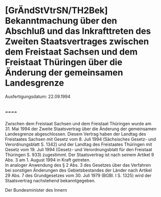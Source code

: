 # [GrÄndStVtrSN/TH2Bek] Bekanntmachung über den Abschluß und das Inkrafttreten des Zweiten Staatsvertrages zwischen dem Freistaat Sachsen und dem Freistaat Thüringen über die Änderung der gemeinsamen Landesgrenze

Ausfertigungsdatum: 22.09.1994

 

## ----

Zwischen dem Freistaat Sachsen und dem Freistaat Thüringen wurde am 31. Mai 1994 der Zweite Staatsvertrag über die Änderung der gemeinsamen Landesgrenze abgeschlossen. Diesem Vertrag haben der Landtag des Freistaates Sachsen mit Gesetz vom 8. Juli 1994 (Sächsisches Gesetz- und Verordnungsblatt S. 1342) und der Landtag des Freistaates Thüringen mit Gesetz vom 19. Juli 1994 (Gesetz- und Verordnungsblatt für den Freistaat Thüringen S. 933) zugestimmt. Der Staatsvertrag ist nach seinem Artikel 9 Abs. 3 am 1. August 1994 in Kraft getreten.  
In analoger Anwendung des § 2 Abs. 3 des Gesetzes über das Verfahren bei sonstigen Änderungen des Gebietsbestandes der Länder nach Artikel 29 Abs. 7 des Grundgesetzes vom 30. Juli 1979 (BGBl. I S. 1325) wird der Staatsvertrag nachstehend bekanntgegeben.

Der Bundesminister des Innern
